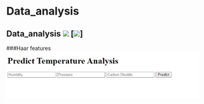 # Data_analysis

## Data_analysis  [![](https://img.shields.io/github/license/sourcerer-io/hall-of-fame.svg?colorB=ff0000)](https://github.com/noorkhokhar99/FaceDetection/blob/master/LICENSE.txt)  [![](https://img.shields.io/badge/Noor-khokhar-brightgreen.svg?colorB=ff0000)]


###Haar features
<img src="https://github.com/noorkhokhar99/Data_analysis/blob/master/testing_image.jpeg">
